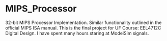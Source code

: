 # MIPS_Processor
32-bit MIPS Processor Implementation. Similar functionality outlined in the official MIPS ISA manual. This is the final project for UF Course: EEL4712C Digital Design. I have spent many hours staring at ModelSim signals.
